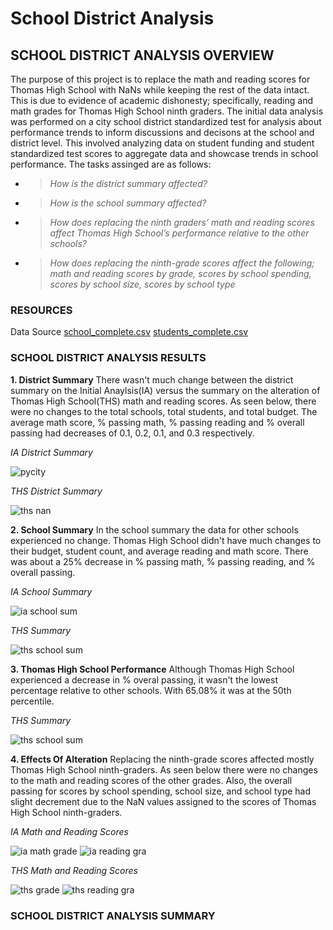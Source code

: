 # School District Analysis

## SCHOOL DISTRICT ANALYSIS OVERVIEW

The purpose of this project is to replace the math and reading scores for Thomas High School with NaNs while keeping the rest of the data intact. This is due to evidence of academic dishonesty; specifically, reading and math grades for Thomas High School ninth graders. The initial data analysis was performed on a city school district standardized test for analysis about performance trends to inform discussions and decisons at the school and district level. This involved analyzing data on student funding and student standardized test scores to aggregate data and showcase trends in school performance. The tasks assinged are as follows:

* >*How is the district summary affected?*
* >*How is the school summary affected?*
* >*How does replacing the ninth graders’ math and reading scores affect Thomas High School’s performance relative to the other schools?*
* >*How does replacing the ninth-grade scores affect the following; math and reading scores by grade, scores by school spending, scores by school size, scores by school type*
               
                
### RESOURCES
Data Source [school_complete.csv](https://github.com/Kwas45/School_District_Analysis/tree/main/Resources)
            [students_complete.csv](https://github.com/Kwas45/School_District_Analysis/tree/main/Resources)
 

### SCHOOL DISTRICT ANALYSIS RESULTS

**1. District Summary**
There wasn't much change between the district summary on the Initial Anaylsis(IA) versus the summary on the alteration of Thomas High School(THS) math and reading scores. As seen below, there were no changes to the total schools, total students, and total budget. The average math score, % passing math, % passing reading and % overall passing had decreases of 0.1, 0.2, 0.1, and 0.3 respectively. 

*IA District Summary*

![pycity](https://user-images.githubusercontent.com/102786356/167341870-cd2874ce-43e0-445f-a8d6-4d3910845c69.png)

*THS District Summary*

![ths nan](https://user-images.githubusercontent.com/102786356/167341904-ac3db7a7-504d-48ad-be09-7c3139b847ad.png)




**2. School Summary**
In the school summary the data for other schools experienced no change. Thomas High School didn't have much changes to their budget, student count, and average reading and math score. There was about a 25% decrease in % passing math, % passing reading, and % overall passing. 

*IA School Summary*

![ia school sum](https://user-images.githubusercontent.com/102786356/167344780-d7f8082b-be08-496f-94f3-908225a608bd.png)

*THS Summary*

![ths school sum](https://user-images.githubusercontent.com/102786356/167344836-cee3313b-7951-4e43-9195-e98b82225a16.png)


 

**3. Thomas High School Performance**
Although Thomas High School experienced a decrease in % overal passing, it wasn't the lowest percentage relative to other schools. With 65.08% it was at the 50th percentile. 

*THS Summary*

![ths school sum](https://user-images.githubusercontent.com/102786356/167344836-cee3313b-7951-4e43-9195-e98b82225a16.png)


**4. Effects Of Alteration**
Replacing the ninth-grade scores affected mostly Thomas High School ninth-graders. As seen below there were no changes to the math and reading scores of the other grades. Also, the overall passing for scores by school spending, school size, and school type had slight decrement due to the NaN values assigned to the scores of Thomas High School ninth-graders. 

*IA Math and Reading Scores*

![ia math grade](https://user-images.githubusercontent.com/102786356/167349146-407a9859-62bd-4e8a-a440-78d531bb83a5.png)
![ia reading gra](https://user-images.githubusercontent.com/102786356/167349114-47eb3695-aae5-4729-809f-10177c288577.png)

*THS Math and Reading Scores*

![ths grade](https://user-images.githubusercontent.com/102786356/167349298-2b591430-c4fa-4974-b1f3-c59aba2dcb2b.png)
![ths reading gra](https://user-images.githubusercontent.com/102786356/167349309-63816b7e-f81d-4b5b-b168-5a5cbb78fcff.png)


### SCHOOL DISTRICT ANALYSIS SUMMARY

